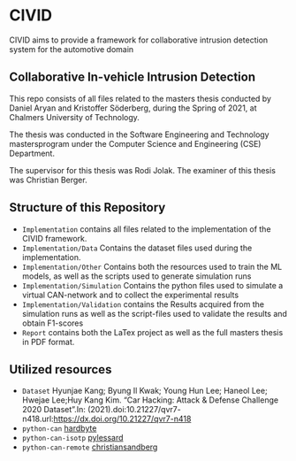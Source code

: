 # CIVID
CIVID aims to provide a framework for collaborative intrusion detection system for the automotive domain
## Collaborative In-vehicle Intrusion Detection

This repo consists of all files related to the masters thesis conducted by Daniel Aryan and Kristoffer Söderberg, during the Spring of 2021, at Chalmers University of Technology.

The thesis was conducted in the Software Engineering and Technology mastersprogram under the Computer Science and Engineering (CSE) Department.

The supervisor for this thesis was Rodi Jolak. 
The examiner of this thesis was Christian Berger.

## Structure of this Repository

 * `Implementation` contains all files related to the implementation of the CIVID framework.
 * `Implementation/Data` Contains the dataset files used during the implementation. 
 * `Implementation/Other` Contains both the resources used to train the ML models, as well as the scripts used 	to generate simulation runs 
 * `Implementation/Simulation` Contains the python files used to simulate a virtual CAN-network and to collect the experimental results 
 * `Implementation/Validation` contains the Results acquired from the simulation runs as well as the script-files used to validate the results and obtain F1-scores
 * `Report` contains both the LaTex project as well as the full masters thesis in PDF format.
 
## Utilized resources
* `Dataset` Hyunjae Kang; Byung Il Kwak; Young Hun Lee; Haneol Lee; Hwejae Lee;Huy Kang Kim. “Car Hacking: Attack & Defense Challenge 2020 Dataset”.In: (2021).doi:10.21227/qvr7- n418.url:https://dx.doi.org/10.21227/qvr7-n418
* `python-can`  [hardbyte](https://github.com/hardbyte/python-can) 
* `python-can-isotp`  [pylessard](https://github.com/pylessard/python-can-isotp) 
* `python-can-remote` [christiansandberg](https://github.com/christiansandberg/python-can-remote)

